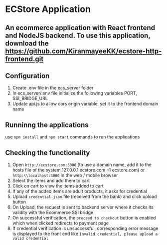 # ECStore Application
## An ecommerce application  with React frontend and NodeJS backend. To use this application, download the https://github.com/KiranmayeeKK/ecstore-http-frontend.git

## Configuration
1. Create .env file in the ecs_server folder
2. In ecs_server/.env file initialize the following variables
PORT, SSI_BRIDGE_URL
3. Update api.js to allow cors origin variable. set it to the frontend domain name 

## Runninng the applications
use `npm install` and `npm start` commands to run the applications

## Checking the functionality
1. Open `http://ecstore.com:3000` (to use a domain name, add it to the hosts file of the system 127.0.0.1	ecstore.com
::1	ecstore.com) or `http:\\localhost:3000` in the web / mobile browser
2. Select the items and add them to cart
3. Click on cart to view the items added to cart
4. If any of the added items are adult products, it asks for credential
5. Upload `credential.json` file (received from the bank) and click upload button
6. On Upload, the request is sent to backend server where it checks its validity with the Ecommerce SSI bridge 
7. On successful verification, the `proceed to checkout` button is enabled which when clicked redirects to payment page
8. If credential verification is unsuccessful, corresponding error message is displayed to the front end like `Invalid credential, please upload a valid credential`
